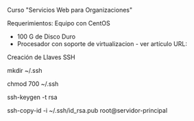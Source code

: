 Curso "Servicios Web para Organizaciones"

Requerimientos:
Equipo con CentOS
- 100 G de Disco Duro
- Procesador con soporte de virtualizacion - ver artículo URL:

Creación de Llaves SSH

mkdir ~/.ssh

chmod 700 ~/.ssh

ssh-keygen -t rsa

ssh-copy-id -i ~/.ssh/id_rsa.pub root@servidor-principal
